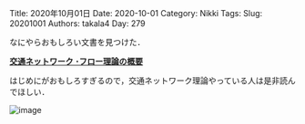 ﻿Title: 2020年10月01日
Date: 2020-10-01
Category: Nikki
Tags: 
Slug: 20201001
Authors: takala4
Day: 279



なにやらおもしろい文書を見つけた．


**[交通ネットワーク ･フロー理論の概要](http://www.plan.civil.tohoku.ac.jp/~akamatsu/Publications/PDF/1997-TE-32-p0011.pdf)**



はじめにがおもしろすぎるので，交通ネットワーク理論やっている人は是非読んでほしい．



![image](https://i.imgur.com/vTQCkt4.png)




